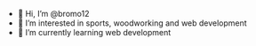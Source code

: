 - 👋 Hi, I’m @bromo12
- 👀 I’m interested in sports, woodworking and web development
- 🌱 I’m currently learning web development

<!---
bromo12/bromo12 is a ✨ special ✨ repository because its `README.md` (this file) appears on your GitHub profile.
You can click the Preview link to take a look at your changes.
--->
